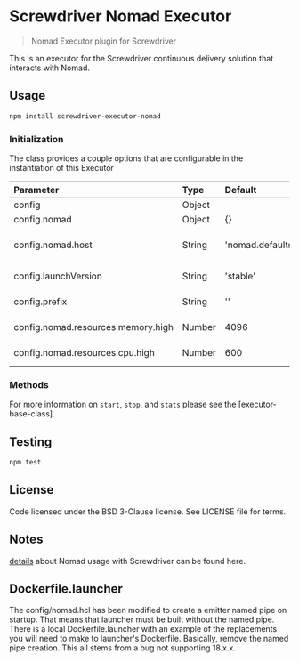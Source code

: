 # Screwdriver Nomad Executor

> Nomad Executor plugin for Screwdriver

This is an executor for the Screwdriver continuous delivery solution that interacts with Nomad.

## Usage

```bash
npm install screwdriver-executor-nomad
```

### Initialization
The class provides a couple options that are configurable in the instantiation of this Executor

| Parameter        | Type  | Default    | Description |
| :-------------   | :---- | :----------| :-----------|
| config        | Object | | Configuration Object |
| config.nomad | Object | {} | Nomad configuration Object |
| config.nomad.host | String | 'nomad.defaults' | The url for Nomad cluster (e.g. http://192.168.30.30:4646) |
| config.launchVersion | String | 'stable' | Launcher container version to use (stable) |
| config.prefix | String | '' | Prefix to container names ("") |
| config.nomad.resources.memory.high | Number | 4096 | Value for HIGH memory (in MB) |
| config.nomad.resources.cpu.high | Number | 600 | Value for HIGH CPU (in Mhz) |

### Methods

For more information on `start`, `stop`, and `stats` please see the [executor-base-class].

## Testing

```bash
npm test
```

## License

Code licensed under the BSD 3-Clause license. See LICENSE file for terms.

## Notes

[details](docs/index.md) about Nomad usage with Screwdriver can be found here.

## Dockerfile.launcher

The config/nomad.hcl has been modified to create a emitter named pipe
on startup.  That means that launcher must be built without the named pipe.
There is a local Dockerfile.launcher with an example of the replacements
you will need to make to launcher's Dockerfile.  Basically, remove the named pipe creation.
This all stems from a bug not supporting 18.x.x.
